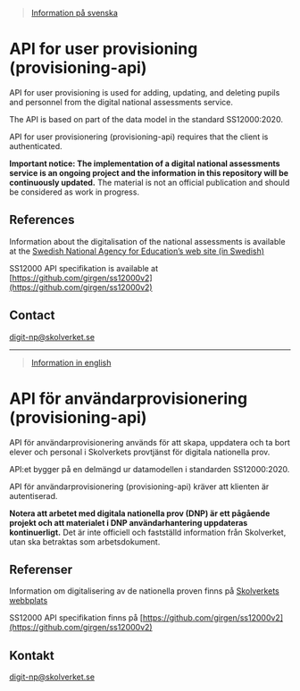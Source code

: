 >[Information på svenska](#api-f%C3%B6r-anv%C3%A4ndarprovisionering-provisioning-api)

# API for user provisioning (provisioning-api)
API for user provisioning is used for adding, updating, and deleting pupils and personnel from the digital national assessments service. 

The API is based on part of the data model in the standard SS12000:2020.

API for user provisionering (provisioning-api) requires that the client is authenticated.

**Important notice: The implementation of a digital national assessments service is an ongoing project and the information in this repository will be continuously updated.** The material is not an official publication and should be considered as work in progress.

## References
Information about the digitalisation of the national assessments is available at the [Swedish National Agency for Education’s web site (in Swedish)](https://www.skolverket.se/om-oss/var-verksamhet/skolverkets-prioriterade-omraden/digitalisering/digitala-nationella-prov/digitalisering-av-de-nationella-proven)

SS12000 API specifikation is available at [https://github.com/girgen/ss12000v2](https://github.com/girgen/ss12000v2)

## Contact
digit-np@skolverket.se
___
>[Information in english](#api-for-user-provisioning-provisioning-api)

# API för användarprovisionering (provisioning-api)
API för användarprovisionering används för att skapa, uppdatera och ta bort elever och personal i Skolverkets provtjänst för digitala nationella prov. 

API:et bygger på en delmängd ur datamodellen i standarden SS12000:2020.

API för användarprovisionering (provisioning-api) kräver att klienten är autentiserad.

**Notera att arbetet med digitala nationella prov (DNP) är ett pågående projekt och att materialet i DNP användarhantering uppdateras kontinuerligt.** Det är inte officiell och fastställd information från Skolverket, utan ska betraktas som arbetsdokument.

## Referenser
Information om digitalisering av de nationella proven finns på [Skolverkets webbplats](https://www.skolverket.se/om-oss/var-verksamhet/skolverkets-prioriterade-omraden/digitalisering/digitala-nationella-prov/digitalisering-av-de-nationella-proven)

SS12000 API specifikation finns på [https://github.com/girgen/ss12000v2](https://github.com/girgen/ss12000v2)

## Kontakt
digit-np@skolverket.se
